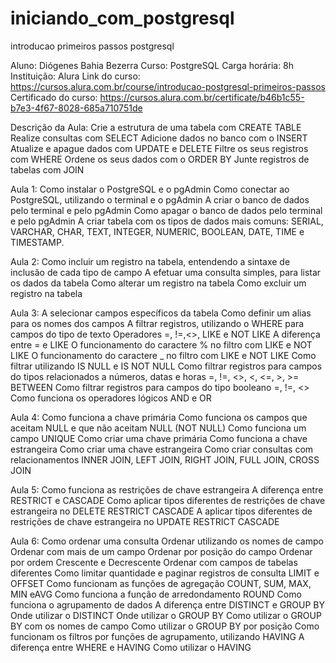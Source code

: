 # iniciando_com_postgresql
introducao primeiros passos postgresql

Aluno: Diógenes Bahia Bezerra
Curso: PostgreSQL
Carga horária: 8h
Instituição: Alura
Link do curso: https://cursos.alura.com.br/course/introducao-postgresql-primeiros-passos
Certificado do curso: https://cursos.alura.com.br/certificate/b46b1c55-b7e3-4f67-8028-685a710751de

Descrição da Aula:
    Crie a estrutura de uma tabela com CREATE TABLE
    Realize consultas com SELECT
    Adicione dados no banco com o INSERT
    Atualize e apague dados com UPDATE e DELETE
    Filtre os seus registros com WHERE
    Ordene os seus dados com o ORDER BY
    Junte registros de tabelas com JOIN

Aula 1:
    Como instalar o PostgreSQL e o pgAdmin
    Como conectar ao PostgreSQL, utilizando o terminal e o pgAdmin
    A criar o banco de dados pelo terminal e pelo pgAdmin
    Como apagar o banco de dados pelo terminal e pelo pgAdmin
    A criar tabela com os tipos de dados mais comuns:
        SERIAL, VARCHAR, CHAR, TEXT, INTEGER, NUMERIC, BOOLEAN, DATE, TIME e TIMESTAMP.

Aula 2:
    Como incluir um registro na tabela, entendendo a sintaxe de inclusão de cada tipo de campo
    A efetuar uma consulta simples, para listar os dados da tabela
    Como alterar um registro na tabela
    Como excluir um registro na tabela


Aula 3:
    A selecionar campos específicos da tabela
    Como definir um alias para os nomes dos campos
    A filtrar registros, utilizando o WHERE para campos do tipo de texto
        Operadores =, !=,<>, LIKE e NOT LIKE
        A diferença entre = e LIKE
        O funcionamento do caractere % no filtro com LIKE e NOT LIKE
        O funcionamento do caractere _ no filtro com LIKE e NOT LIKE
    Como filtrar utilizando IS NULL e IS NOT NULL
    Como filtrar registros para campos do tipos relacionados a números, datas e horas
        =, !=, <>, <, <=, >, >=
        BETWEEN
    Como filtrar registros para campos do tipo booleano
        =, !=, <>
    Como funciona os operadores lógicos AND e OR

Aula 4:
    Como funciona a chave primária
    Como funciona os campos que aceitam NULL e que não aceitam NULL (NOT NULL)
    Como funciona um campo UNIQUE
    Como criar uma chave primária
    Como funciona a chave estrangeira
    Como criar uma chave estrangeira
    Como criar consultas com relacionamentos
        INNER JOIN, LEFT JOIN, RIGHT JOIN, FULL JOIN, CROSS JOIN

Aula 5:
    Como funciona as restrições de chave estrangeira
    A diferença entre RESTRICT e CASCADE
    Como aplicar tipos diferentes de restrições de chave estrangeira no DELETE
        RESTRICT
        CASCADE
    A aplicar tipos diferentes de restrições de chave estrangeira no UPDATE
        RESTRICT
        CASCADE

Aula 6:
    Como ordenar uma consulta
        Ordenar utilizando os nomes de campo
        Ordenar com mais de um campo
        Ordenar por posição do campo
        Ordenar por ordem Crescente e Decrescente
        Ordenar com campos de tabelas diferentes
    Como limitar quantidade e paginar registros de consulta
        LIMIT e OFFSET
    Como funcionam as funções de agregação
        COUNT, SUM, MAX, MIN eAVG
    Como funciona a função de arredondamento ROUND
    Como funciona o agrupamento de dados
        A diferença entre DISTINCT e GROUP BY
        Onde utilizar o DISTINCT
        Onde utilizar o GROUP BY
        Como utilizar o GROUP BY com os nomes de campo
        Como utilizar o GROUP BY por posição
    Como funcionam os filtros por funções de agrupamento, utilizando HAVING
        A diferença entre WHERE e HAVING
        Como utilizar o HAVING
